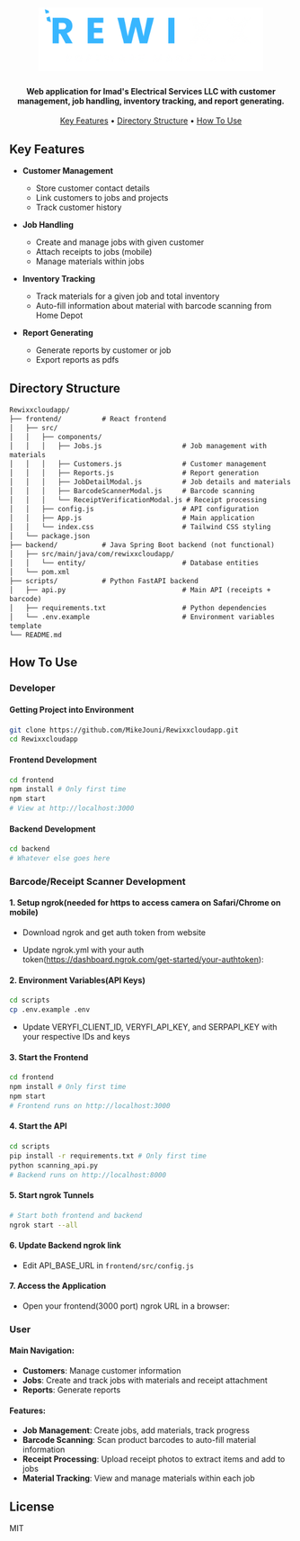 <h1 align="center">
  <a href="RewixxCloudApp"><img src="https://github.com/MikeJouni/Rewixxcloudapp/blob/zain/assets/images/rewixx_logo.png" width="400" > </a>
</h1>
<h4 align="center">Web application for Imad's Electrical Services LLC with customer management, job handling, inventory tracking, and report generating.</h4>

<p align="center">
  <a href="#key-features">Key Features</a> •
  <a href="#project-structure">Directory Structure</a> •
  <a href="#how-to-use">How To Use</a>
</p>

## Key Features

* **Customer Management**
  - Store customer contact details
  - Link customers to jobs and projects
  - Track customer history

* **Job Handling**
  - Create and manage jobs with given customer
  - Attach receipts to jobs (mobile)
  - Manage materials within jobs

* **Inventory Tracking** 
  - Track materials for a given job and total inventory
  - Auto-fill information about material with barcode scanning from Home Depot
  
* **Report Generating** 
  - Generate reports by customer or job
  - Export reports as pdfs

## Directory Structure

```
Rewixxcloudapp/
├── frontend/          # React frontend 
│   ├── src/
│   │   ├── components/
│   │   │   ├── Jobs.js                    # Job management with materials
│   │   │   ├── Customers.js               # Customer management
│   │   │   ├── Reports.js                 # Report generation
│   │   │   ├── JobDetailModal.js          # Job details and materials
│   │   │   ├── BarcodeScannerModal.js     # Barcode scanning
│   │   │   └── ReceiptVerificationModal.js # Receipt processing
│   │   ├── config.js                      # API configuration
│   │   ├── App.js                         # Main application
│   │   └── index.css                      # Tailwind CSS styling
│   └── package.json
├── backend/           # Java Spring Boot backend (not functional)
│   ├── src/main/java/com/rewixxcloudapp/
│   │   └── entity/                        # Database entities
│   └── pom.xml
├── scripts/           # Python FastAPI backend
│   ├── api.py                             # Main API (receipts + barcode)
│   ├── requirements.txt                   # Python dependencies
│   └── .env.example                       # Environment variables template
└── README.md          
```

## How To Use

### Developer

#### Getting Project into Environment
```bash
git clone https://github.com/MikeJouni/Rewixxcloudapp.git
cd Rewixxcloudapp
```

#### Frontend Development
```bash
cd frontend
npm install # Only first time
npm start
# View at http://localhost:3000
```

#### Backend Development
```bash
cd backend
# Whatever else goes here
```

### Barcode/Receipt Scanner Development

#### 1. Setup ngrok(needed for https to access camera on Safari/Chrome on mobile)

- Download ngrok and get auth token from website

- Update ngrok.yml with your auth token(https://dashboard.ngrok.com/get-started/your-authtoken):

#### 2. Environment Variables(API Keys)

```bash
cd scripts
cp .env.example .env
```

- Update VERYFI_CLIENT_ID, VERYFI_API_KEY, and SERPAPI_KEY with your respective IDs and keys


#### 3. Start the Frontend
```bash
cd frontend
npm install # Only first time
npm start
# Frontend runs on http://localhost:3000
```

#### 4. Start the API 
```bash
cd scripts
pip install -r requirements.txt # Only first time
python scanning_api.py
# Backend runs on http://localhost:8000
```

#### 5. Start ngrok Tunnels
```bash
# Start both frontend and backend
ngrok start --all
```
#### 6. Update Backend ngrok link

- Edit API_BASE_URL in `frontend/src/config.js`


#### 7. Access the Application

- Open your frontend(3000 port) ngrok URL in a browser:


### User

#### Main Navigation:
* **Customers**: Manage customer information
* **Jobs**: Create and track jobs with materials and receipt attachment
* **Reports**: Generate reports

#### Features:
* **Job Management**: Create jobs, add materials, track progress
* **Barcode Scanning**: Scan product barcodes to auto-fill material information
* **Receipt Processing**: Upload receipt photos to extract items and add to jobs
* **Material Tracking**: View and manage materials within each job

## License

MIT 
